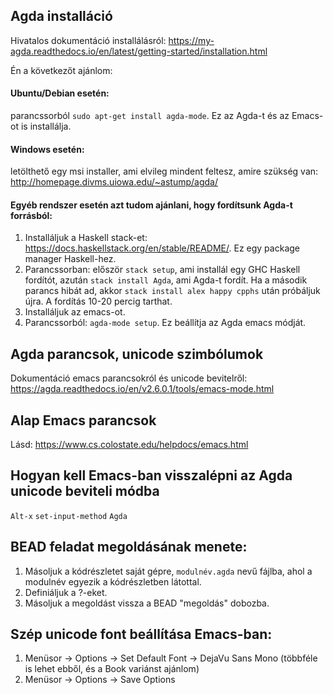 ## Agda installáció

Hivatalos dokumentáció installálásról: https://my-agda.readthedocs.io/en/latest/getting-started/installation.html 

Én a következőt ajánlom:

#### Ubuntu/Debian esetén: 

parancssorból `sudo apt-get install agda-mode`. Ez az Agda-t és az Emacs-ot is installálja.

#### Windows esetén: 

letölthető egy msi installer, ami elvileg mindent feltesz, amire szükség van: http://homepage.divms.uiowa.edu/~astump/agda/

#### Egyéb rendszer esetén azt tudom ajánlani, hogy fordítsunk Agda-t forrásból:

1. Installáljuk a Haskell stack-et: https://docs.haskellstack.org/en/stable/README/. Ez egy package manager Haskell-hez.
2. Parancssorban: először `stack setup`, ami installál egy GHC Haskell fordítót, azután `stack install Agda`, ami Agda-t fordít.
   Ha a második parancs hibát ad, akkor `stack install alex happy cpphs` után próbáljuk újra. A fordítás 10-20 percig tarthat.
3. Installáljuk az emacs-ot. 
4. Parancssorból: `agda-mode setup`. Ez beállítja az Agda emacs módját.

## Agda parancsok, unicode szimbólumok

Dokumentáció emacs parancsokról és unicode bevitelről: https://agda.readthedocs.io/en/v2.6.0.1/tools/emacs-mode.html

## Alap Emacs parancsok

Lásd: https://www.cs.colostate.edu/helpdocs/emacs.html

## Hogyan kell Emacs-ban visszalépni az Agda unicode beviteli módba

`Alt-x`
`set-input-method`
`Agda`

## BEAD feladat megoldásának menete:

1. Másoljuk a kódrészletet saját gépre, `modulnév.agda` nevű fájlba, ahol a modulnév egyezik a kódrészletben látottal.
2. Definiáljuk a ?-eket.
3. Másoljuk a megoldást vissza a BEAD "megoldás" dobozba.

## Szép unicode font beállítása Emacs-ban:

1. Menüsor -> Options -> Set Default Font -> DejaVu Sans Mono (többféle is lehet ebből, és a Book variánst ajánlom)
2. Menüsor -> Options -> Save Options


